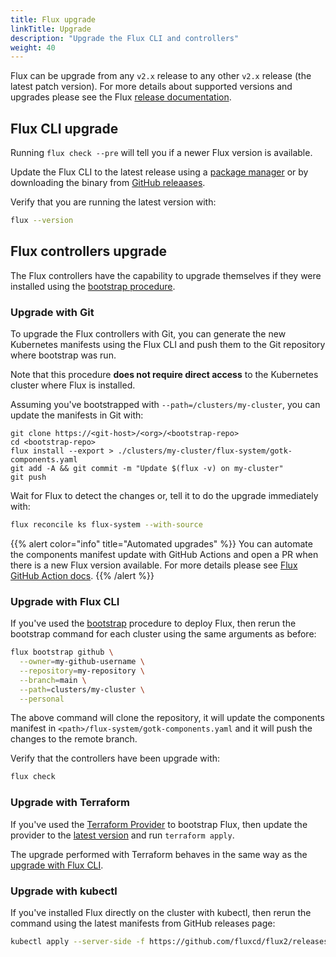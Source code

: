 ```yaml
---
title: Flux upgrade
linkTitle: Upgrade
description: "Upgrade the Flux CLI and controllers"
weight: 40
---
```


Flux can be upgrade from any `v2.x` release to any other `v2.x` release (the latest patch version).
For more details about supported versions and upgrades please see the Flux [release documentation](/flux/releases/).

## Flux CLI upgrade

Running `flux check --pre` will tell you if a newer Flux version is available.

Update the Flux CLI to the latest release using a [package manager](/flux/installation/) or by
downloading the binary from [GitHub releaases](https://github.com/fluxcd/flux2/releases).

Verify that you are running the latest version with:

```sh
flux --version
```

## Flux controllers upgrade

The Flux controllers have the capability to upgrade themselves if they were installed using the
[bootstrap procedure](flux/installation/bootstrap/).

### Upgrade with Git

To upgrade the Flux controllers with Git, you can generate the new Kubernetes manifests using the
Flux CLI and push them to the Git repository where bootstrap was run.

Note that this procedure **does not require direct access** to the Kubernetes cluster where Flux is installed.

Assuming you've bootstrapped with `--path=/clusters/my-cluster`, you can update the manifests in Git with:

```shell
git clone https://<git-host>/<org>/<bootstrap-repo>
cd <bootstrap-repo>
flux install --export > ./clusters/my-cluster/flux-system/gotk-components.yaml
git add -A && git commit -m "Update $(flux -v) on my-cluster"
git push
```

Wait for Flux to detect the changes or, tell it to do the upgrade immediately with:

```sh
flux reconcile ks flux-system --with-source
```

{{% alert color="info" title="Automated upgrades" %}}
You can automate the components manifest update with GitHub Actions
and open a PR when there is a new Flux version available.
For more details please see [Flux GitHub Action docs](/flux/flux-gh-action.md).
{{% /alert %}}

### Upgrade with Flux CLI

If you've used the [bootstrap](/flux/installation/bootstrap/) procedure to deploy Flux,
then rerun the bootstrap command for each cluster using the same arguments as before:

```sh
flux bootstrap github \
  --owner=my-github-username \
  --repository=my-repository \
  --branch=main \
  --path=clusters/my-cluster \
  --personal
```

The above command will clone the repository, it will update the components manifest in
`<path>/flux-system/gotk-components.yaml` and it will push the changes to the remote branch.

Verify that the controllers have been upgrade with:

```sh
flux check
```

### Upgrade with Terraform

If you've used the [Terraform Provider](https://github.com/fluxcd/terraform-provider-flux/) to bootstrap Flux,
then update the provider to the [latest version](https://github.com/fluxcd/terraform-provider-flux/releases)
and run `terraform apply`.

The upgrade performed with Terraform behaves in the same way as the [upgrade with Flux CLI](#upgrade-with-flux-cli).

### Upgrade with kubectl

If you've installed Flux directly on the cluster with kubectl,
then rerun the command using the latest manifests from GitHub releases page:

```sh
kubectl apply --server-side -f https://github.com/fluxcd/flux2/releases/latest/download/install.yaml
```
